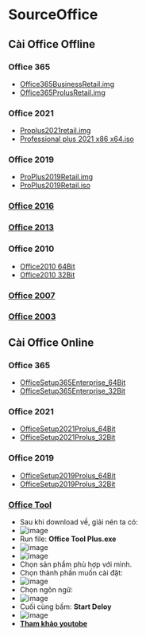 # SourceOffice #
## Cài Office Offline ##
### Office 365 ###
  - [Office365BusinessRetail.img](https://bsthanh-my.sharepoint.com/:u:/g/personal/0914678254_bsthanh_onmicrosoft_com/EccgYM5ofaxMtKFCxmZ_6UIBoIIFothbk1r1MX7jY8PhMg?e=CovnOg)
  - [Office365ProlusRetail.img](https://bsthanh-my.sharepoint.com/:u:/g/personal/0914678254_bsthanh_onmicrosoft_com/EcnOZ8MKBoxJoYOwLLQ7pVkB7oqv3F5ongrMAhzDerV5Hg?e=zJDkSH)
### Office 2021 ###
  - [Proplus2021retail.img](https://bsthanh-my.sharepoint.com/:u:/g/personal/0914678254_bsthanh_onmicrosoft_com/EXf8X5BidaVEvl6mMPkv0vkBpvqHaUUJ5tc-yE9yfmghIw?e=esNq01)
  - [Professional plus 2021 x86 x64.iso](https://bsthanh-my.sharepoint.com/:u:/g/personal/0914678254_bsthanh_onmicrosoft_com/EXiGwcp2FV5IkwMqbgz_vuMByjQHiB7t2nbSF4osVSPD6A?e=LcufFG)
### Office 2019 ###
  - [ProPlus2019Retail.img](https://bsthanh-my.sharepoint.com/:u:/g/personal/0914678254_bsthanh_onmicrosoft_com/ES91JiogdSpBpVXGLjnUDkEBemmoFsVspOHY3JPHQ9z2kQ?e=qHLVnY)
  - [ProPlus2019Retail.iso](https://bsthanh-my.sharepoint.com/:u:/g/personal/0914678254_bsthanh_onmicrosoft_com/EVzsWWwrfyZEgGgvo8TlzbEBEWUI3EIG7myUZG4axWS_6w?e=fjCkCl)
### [Office 2016](https://drive.google.com/file/d/1wQuvn0tpYNBSFzVH3pGeWv479ZDpmUPs/view?usp=sharing) ###
### [Office 2013](https://bsthanh-my.sharepoint.com/:u:/g/personal/0914678254_bsthanh_onmicrosoft_com/EaWJKIXlU7pDif-a2n2TO60BJaLdpQhMFxk7bYrsEt6uBA?e=w2UQdQ) ###
### Office 2010 ###
  - [Office2010 64Bit](https://drive.google.com/file/d/1yI6rQJh6bDZ7GpgykVvpZcwYHkFZr-0J/view?usp=sharing)
  - [Office2010 32Bit](https://drive.google.com/file/d/1OWsPSuOb1U1zjSWgQr2UE0kUuTGp2Dmv/view?usp=sharing)
### [Office 2007](https://drive.google.com/file/d/1hYt1IlHTs7_c2IRhHHiA5KyKB3rMuaQb/view?usp=sharing) ###
### [Office 2003](https://drive.google.com/file/d/110o-YDBOUF-QX61KlWDC4j_9pdFJFs0q/view?usp=sharing) ###

## Cài Office Online ##
### Office 365 ###
  - [OfficeSetup365Enterprise_64Bit](https://bsthanh-my.sharepoint.com/:u:/g/personal/0914678254_bsthanh_onmicrosoft_com/EUWvOWdBd-tIigzy8kbdXFIBMGjogBvl7VtDztSVsBQJLA?e=9DPrYs)
  - [OfficeSetup365Enterprise_32Bit](https://bsthanh-my.sharepoint.com/:u:/g/personal/0914678254_bsthanh_onmicrosoft_com/EdAEedKN5YVEkQ1CSMScrx4B11OOJBWdVbbqv8UdTjPfRA?e=CQIjgS)
### Office 2021 ###
  - [OfficeSetup2021Prolus_64Bit](https://bsthanh-my.sharepoint.com/:u:/g/personal/0914678254_bsthanh_onmicrosoft_com/EX_zisqH3qtAsqlEenCXnLIBuCD3CP5wpdTp2bg1obHuOw?e=IPIK3d)
  - [OfficeSetup2021Prolus_32Bit](https://bsthanh-my.sharepoint.com/:u:/g/personal/0914678254_bsthanh_onmicrosoft_com/EYgjPOD-A6xGpR8FhA8QHtMByONIiAzb_6T3kLjEvVf6Qg?e=bFzpfZ)
### Office 2019 ###
  - [OfficeSetup2019Prolus_64Bit](https://bsthanh-my.sharepoint.com/:u:/g/personal/0914678254_bsthanh_onmicrosoft_com/ES4jTNcE7cBOuky8kLAz02ABWA6o27MRSmaSkjAwngT8HA?e=UlCMCM)
  - [OfficeSetup2019Prolus_32Bit](https://bsthanh-my.sharepoint.com/:u:/g/personal/0914678254_bsthanh_onmicrosoft_com/EQEPgo_bhANKiMYnHY9cWDkBozCzvqQRWgjnU3wA2flceg?e=Nn3zYR)
### [Office Tool](https://otp.landian.vip/en-us/download.html) ###
  - Sau khi download về, giải nén ta có:
  - ![image](https://github.com/BsNgChiThanh/SourceOffice/assets/82578024/78f15d4d-1f26-44bc-ae3b-b89215f78744)
  - Run file: **Office Tool Plus.exe**
  - ![image](https://github.com/BsNgChiThanh/SourceOffice/assets/82578024/1fc75cba-a6fc-4bc9-800a-8daa296596fe)
  - ![image](https://github.com/BsNgChiThanh/SourceOffice/assets/82578024/e60cc67c-3d59-47bc-9d75-66c4d20a5b33)
  - Chọn sản phẩm phù hợp với mình.
  - Chọn thành phần muốn cài đặt:
  - ![image](https://github.com/BsNgChiThanh/SourceOffice/assets/82578024/60f07f99-be0d-41a6-a8ff-0b956a5b6b73)
  - Chọn ngôn ngữ:
  - ![image](https://github.com/BsNgChiThanh/SourceOffice/assets/82578024/c84706f1-1b3a-43f9-bc35-6ee74ed7562d)
  - Cuối cùng bấm: **Start Deloy**
  - ![image](https://github.com/BsNgChiThanh/SourceOffice/assets/82578024/58daa00f-6264-41c6-9e8e-627551aaa822)
  - **[Tham khảo youtobe](https://youtu.be/YCh6MQ3w4bQ)**
